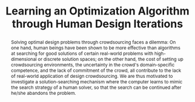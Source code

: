 ---
layout: project
shorttitle: "Learning an Optimization Algorithm through Human Design Iterations"
title:  "Learning an Optimization Algorithm through Human Design Iterations"
author: 
authorlink:
categories: project-crowdsourcing
publishdate: 2017
image: _images/ecoracer/image.png
summaryimg: _images/ecoracer/summaryimg.png
imgcaption: "Game performance by human players (left) and the Efficient Global Optimization algorithm (right)"
abstract: "Solving optimal design problems through crowdsourcing faces a dilemma: 
On one hand, human beings have been shown to be more effective than algorithms at searching 
for good solutions of certain real-world problems with high-dimensional or discrete solution 
spaces; on the other hand, the cost of setting up crowdsourcing environments, the uncertainty 
in the crowd's domain-specific competence, and the lack of commitment of the crowd, all contribute 
to the lack of real-world application of design crowdsourcing. We are thus motivated to 
investigate a solution-searching mechanism where the computer learns to mimic the search 
strategy of a human solver, so that the search can be continued after he/she abandons the 
problem."
paper: published
paper_detail: Sexton, T. and Ren, Y. (2017). Learning an Optimization Algorithm through Human Design Iterations. ASME Journal of Mechanical Design.
paper_arxiv: https://arxiv.org/abs/1608.06984
link: ecoracer.herokuapp.com
paper2: published
paper_detail2: Ren, Y., Bayrak, A. and Papalambros, P. Y. (2016). Ecoracer Optimal Design and Control of Electric Vehicles Using Human Game Players. Journal of Mechanical Design, 138(6), 061407.
paper_link2: _papers/jmd2016ecoracer.pdf
---